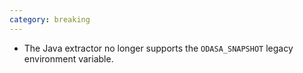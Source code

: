 ```yaml
---
category: breaking
---
```

* The Java extractor no longer supports the `ODASA_SNAPSHOT` legacy environment variable.
